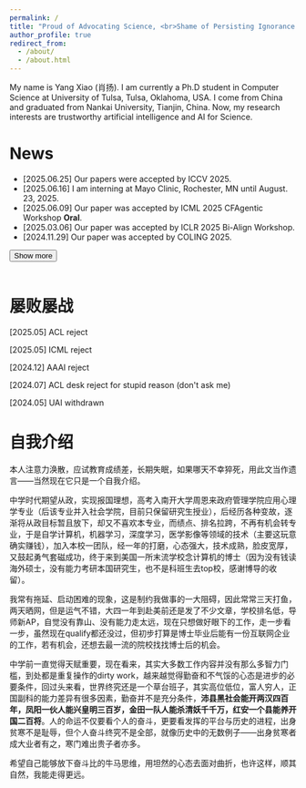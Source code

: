 ```yaml
---
permalink: /
title: "Proud of Advocating Science, <br>Shame of Persisting Ignorance."
author_profile: true
redirect_from: 
  - /about/
  - /about.html
---
```

My name is Yang Xiao (肖扬). I am currently a Ph.D student in Computer Science at University of Tulsa, Tulsa, Oklahoma, USA. I come from China and graduated from Nankai University, Tianjin, China. Now, my research interests are trustworthy artificial intelligence and AI for Science.

News
======

<div id="news-section">
  <ul id="news-list">
    <li>[2025.06.25] Our papers were accepted by ICCV 2025.</li>
    <li>[2025.06.16] I am interning at Mayo Clinic, Rochester, MN until August. 23, 2025.</li>
    <li>[2025.06.09] Our paper was accepted by ICML 2025 CFAgentic Workshop <strong>Oral</strong>.</li>
    <li>[2025.03.06] Our paper was accepted by ICLR 2025 Bi-Align Workshop.</li>
    <li>[2024.11.29] Our paper was accepted by COLING 2025.</li>
    <li class="hidden-news" style="display: none;">[2024.11.16] Our paper was accepted by LoG 2024.</li>
    <li class="hidden-news" style="display: none;">[2024.07.15] Our paper was accepted by CIKM 2024.</li>
    <li class="hidden-news" style="display: none;">[2024.06.07] Our paper was accepted by ICIP 2024.</li>
  </ul>
  <button onclick="toggleNews()" id="toggle-button">Show more</button>
</div>

<script>
function toggleNews() {
  const hiddenItems = document.querySelectorAll('.hidden-news');
  const btn = document.getElementById('toggle-button');
  const isHidden = hiddenItems[0].style.display === 'none';
  hiddenItems.forEach(item => {
    item.style.display = isHidden ? 'list-item' : 'none';
  });
  btn.textContent = isHidden ? 'Show less' : 'Show more';
}
</script>

<br>

屡败屡战
=======
[2025.05] ACL reject

[2025.05] ICML reject

[2024.12] AAAI reject

[2024.07] ACL desk reject for stupid reason (don't ask me)

[2024.05] UAI withdrawn

自我介绍
======
本人注意力涣散，应试教育成绩差，长期失眠，如果哪天不幸猝死，用此文当作遗言——当然现在它只是一个自我介绍。

中学时代期望从政，实现报国理想，高考入南开大学周恩来政府管理学院应用心理学专业（后该专业并入社会学院，目前只保留研究生授业），后经历各种变故，逐渐将从政目标暂且放下，却又不喜欢本专业，而绩点、排名拉跨，不再有机会转专业，于是自学计算机，机器学习，深度学习，医学影像等领域的技术（主要这玩意确实赚钱），加入本校一团队，经一年的打磨，心态强大，技术成熟，脸皮宽厚，又鼓起勇气套磁成功，终于来到美国一所末流学校念计算机的博士（因为没有钱读海外硕士，没有能力考研本国研究生，也不是科班生去top校，感谢博导的收留）。

我常有拖延、启动困难的现象，这是制约我做事的一大阻碍，因此常常三天打鱼，两天晒网，但是运气不错，大四一年到赴美前还是发了不少文章，学校排名低，导师新AP，自觉没有靠山、没有能力走太远，现在只想做好眼下的工作，走一步看一步，虽然现在qualify都还没过，但初步打算是博士毕业后能有一份互联网企业的工作，若有机会，还想去最一流的院校找找博士后的机会。

中学前一直觉得天赋重要，现在看来，其实大多数工作内容并没有那么多智力门槛，到处都是重复操作的dirty work，越来越觉得勤奋和不气馁的心态是进步的必要条件，回过头来看，世界终究还是一个草台班子，其实高位低位，富人穷人，正国副科的能力差异有很多因素，勤奋并不是充分条件，**沛县黑社会能开两汉四百年，凤阳一伙人能兴皇明三百岁，金田一队人能杀清妖千千万，红安一个县能养开国二百将**。人的命运不仅要看个人的奋斗，更要看发挥的平台与历史的进程，出身贫寒不是耻辱，但个人奋斗终究不是全部，就像历史中的无数例子——出身贫寒者成大业者有之，寒门难出贵子者亦多。

希望自己能够放下奋斗比的牛马思维，用坦然的心态去面对曲折，也许这样，顺其自然，我能走得更远。
<!-- The Exploration during my undergraduate stage
====== -->
<!-- During my undergraduate studies, I pursued a Bachelor's degree of Science in Applied Psychology. A lot of people thought I should be a humanities or social science student. But actually, the psychology education I received covered very hardcore knowledge of mathematics, statistics, and computer science. Many things happened and many people got acquainted with me during this experience, which gradually changed my cognition and helped me find my current life goal. TBH, I am a trash student under the evaluation standards of universities in Mainland China, so I have been trying to break through this evaluation standard and become the person I want to be. I am also very grateful for the help and opportunities of teachers and students along the way. After four years of summarizing, I believe that zuoti (做题, which means examination-oriented education) is not a fixed path, and education has become more of a screening tool. I was eliminated, but I gained more from the education path outside of zuoti than in the first twenty years of my life. the novel path is practice. Setting aside the threshold set by humans, many things can be done by hardworking, and tasks or jobs that require talent are only a few of them. Therefore, 'Identify and solve problems, summarize and learn theories from practice, validate and strengthen theories in practice' are my core methodology for understanding the world at present. -->


